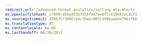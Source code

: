```yaml
---
redirect_url: /advanced-threat-analytics/setting-ata-alerts
ms.openlocfilehash: c7890ca56a493b7d58f847ee8f7c61b667ac3cf1
ms.sourcegitcommit: 470675730967e0c36ebc90fc399baa64e7901f6b
ms.translationtype: HT
ms.contentlocale: ko-KR
ms.lasthandoff: 06/30/2017
---
```

